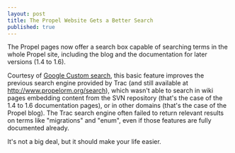 ```yaml
---
layout: post
title: The Propel Website Gets a Better Search
published: true
---
```

The Propel pages now offer a search box capable of searching terms in the whole Propel site, including the blog and the documentation for later versions (1.4 to 1.6).<p /><div>Courtesy of <a href="http://www.google.com/cse">Google Custom search</a>, this basic feature improves the previous search engine provided by Trac (and still available at <a href="http://www.propelorm.org/search">http://www.propelorm.org/search</a>), which wasn&#39;t able to search in wiki pages embedding content from the SVN repository (that&#39;s the case of the 1.4 to 1.6 documentation pages), or in other domains (that&#39;s the case of the Propel blog). The Trac search engine often failed to return relevant results on terms like &quot;migrations&quot; and &quot;enum&quot;, even if those features are fully documented already.</div> <p /><div>It&#39;s not a big deal, but it should make your life easier.</div>
